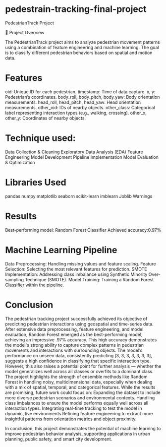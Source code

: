 # pedestrain-tracking-final-project
PedestrianTrack Project

🏁 Project Overview

The PedestrianTrack project aims to analyze pedestrian movement patterns using a combination of feature engineering and machine learning. The goal is to classify different pedestrian behaviors based on spatial and motion data.


# Features
oid: Unique ID for each pedestrian.
timestamp: Time of data capture.
x, y: Pedestrian’s coordinates.
body_roll, body_pitch, body_yaw: Body orientation measurements.
head_roll, head_pitch, head_yaw: Head orientation measurements.
other_oid: IDs of nearby objects.
other_class: Categorical label representing interaction types (e.g., walking, crossing).
other_x, other_y: Coordinates of nearby objects.

# Technique used:
Data Collection & Cleaning
Exploratory Data Analysis (EDA)
Feature Engineering
Model Development
Pipeline Implementation
Model Evaluation & Optimization

# Libraries Used
pandas
numpy
matplotlib
seaborn
scikit-learn
imblearn
Joblib 
Warnings 
# Results
Best-performing model: Random Forest Classifier
Achieved accuracy:0.97%
# Machine Learning Pipeline
Data Preprocessing: Handling missing values and feature scaling.
Feature Selection: Selecting the most relevant features for prediction.
SMOTE Implementation: Addressing class imbalance using Synthetic Minority Over-sampling Technique (SMOTE).
Model Training: Training a Random Forest Classifier within the pipeline.
# Conclusion
The pedestrian tracking project successfully achieved its objective of predicting pedestrian interactions using geospatial and time-series data. After extensive data preprocessing, feature engineering, and model evaluation, Random Forest emerged as the best-performing model, achieving an impressive .97% accuracy. This high accuracy demonstrates the model's strong ability to capture complex patterns in pedestrian movements and interactions with surrounding objects.
The model’s performance on unseen data, consistently predicting [3, 3, 3, 3, 3, 3, 3], suggests a high confidence in classifying that specific interaction type. However, this also raises a potential point for further analysis — whether the model generalizes well across all classes or overfits to a dominant class.
The project highlights the strength of ensemble methods like Random Forest in handling noisy, multidimensional data, especially when dealing with a mix of spatial, temporal, and categorical features. While the results are promising, future work could focus on:
Expanding the dataset to include more diverse pedestrian scenarios and environmental contexts.
Handling class imbalances to ensure the model performs equally well across all interaction types.
Integrating real-time tracking to test the model in dynamic, live environments.Refining feature engineering to extract more insightful patterns from orientation metrics and object proximity.

In conclusion, this project demonstrates the potential of machine learning to improve pedestrian behavior analysis, supporting applications in urban planning, public safety, and smart city development.
